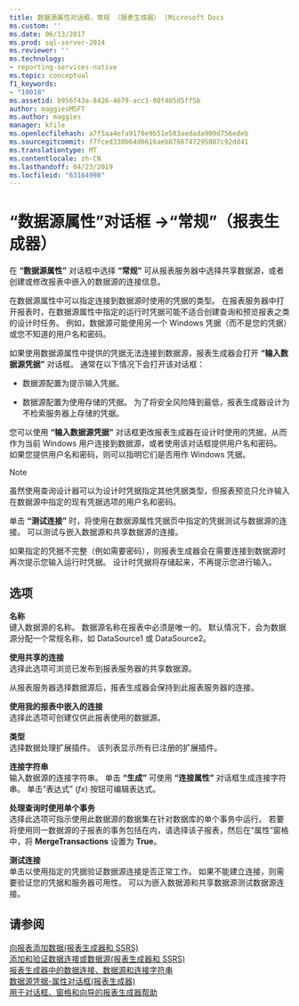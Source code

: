 ```yaml
---
title: 数据源属性对话框，常规 （报表生成器） |Microsoft Docs
ms.custom: ''
ms.date: 06/13/2017
ms.prod: sql-server-2014
ms.reviewer: ''
ms.technology:
- reporting-services-native
ms.topic: conceptual
f1_keywords:
- "10018"
ms.assetid: b956f43a-8426-4679-acc1-00f405d5ff5b
author: maggiesMSFT
ms.author: maggies
manager: kfile
ms.openlocfilehash: a7f5aa4efa9170e9b51e583aedada909d756edeb
ms.sourcegitcommit: f7fced330b64d6616aeb8766747295807c92dd41
ms.translationtype: MT
ms.contentlocale: zh-CN
ms.lasthandoff: 04/23/2019
ms.locfileid: "63164998"
---
```

# <a name="data-source-properties-dialog-box-general-report-builder"></a>“数据源属性”对话框 -&gt;“常规”（报表生成器）
  在 **“数据源属性”** 对话框中选择 **“常规”** 可从报表服务器中选择共享数据源，或者创建或修改报表中嵌入的数据源的连接信息。  
  
 在数据源属性中可以指定连接到数据源时使用的凭据的类型。 在报表服务器中打开报表时，在数据源属性中指定的运行时凭据可能不适合创建查询和预览报表之类的设计时任务。 例如，数据源可能使用另一个 Windows 凭据（而不是您的凭据）或您不知道的用户名和密码。  
  
 如果使用数据源属性中提供的凭据无法连接到数据源，报表生成器会打开 **“输入数据源凭据”** 对话框。 通常在以下情况下会打开该对话框：  
  
-   数据源配置为提示输入凭据。  
  
-   数据源配置为使用存储的凭据。  为了将安全风险降到最低，报表生成器设计为不检索服务器上存储的凭据。  
  
 您可以使用 **“输入数据源凭据”** 对话框更改报表生成器在设计时使用的凭据，从而作为当前 Windows 用户连接到数据源，或者使用该对话框提供用户名和密码。 如果您提供用户名和密码，则可以指明它们是否用作 Windows 凭据。  
  
> [!NOTE]  
>  虽然使用查询设计器可以为设计时凭据指定其他凭据类型，但报表预览只允许输入在数据源中指定的现有凭据选项的用户名和密码。  
  
 单击 **“测试连接”** 时，将使用在数据源属性凭据页中指定的凭据测试与数据源的连接。 可以测试与嵌入数据源和共享数据源的连接。  
  
 如果指定的凭据不完整（例如需要密码），则报表生成器会在需要连接到数据源时再次提示您输入运行时凭据。 设计时凭据将存储起来，不再提示您进行输入。  
  
## <a name="options"></a>选项  
 **名称**  
 键入数据源的名称。 数据源名称在报表中必须是唯一的。 默认情况下，会为数据源分配一个常规名称，如 DataSource1 或 DataSource2。  
  
 **使用共享的连接**  
 选择此选项可浏览已发布到报表服务器的共享数据源。  
  
 从报表服务器选择数据源后，报表生成器会保持到此报表服务器的连接。  
  
 **使用我的报表中嵌入的连接**  
 选择此选项可创建仅供此报表使用的数据源。  
  
 **类型**  
 选择数据处理扩展插件。 该列表显示所有已注册的扩展插件。  
  
 **连接字符串**  
 输入数据源的连接字符串。 单击 **“生成”** 可使用 **“连接属性”** 对话框生成连接字符串。 单击“表达式” (*fx*) 按钮可编辑表达式。  
  
 **处理查询时使用单个事务**  
 选择此选项可指示使用此数据源的数据集在针对数据库的单个事务中运行。 若要将使用同一数据源的子报表的事务包括在内，请选择该子报表，然后在“属性”窗格中，将 **MergeTransactions** 设置为 **True**。  
  
 **测试连接**  
 单击以使用指定的凭据验证数据源连接是否正常工作。 如果不能建立连接，则需要验证您的凭据和服务器可用性。 可以为嵌入数据源和共享数据源测试数据源连接。  
  
## <a name="see-also"></a>请参阅  
 [向报表添加数据&#40;报表生成器和 SSRS&#41;](report-data/report-datasets-ssrs.md)   
 [添加和验证数据连接或数据源&#40;报表生成器和 SSRS&#41;](report-data/add-and-verify-a-data-connection-report-builder-and-ssrs.md)   
 [报表生成器中的数据连接、数据源和连接字符串](../../2014/reporting-services/data-connections-data-sources-and-connection-strings-in-report-builder.md)   
 [数据源凭据-属性对话框&#40;报表生成器&#41;](../../2014/reporting-services/data-source-properties-dialog-box-credentials-report-builder.md)   
 [用于对话框、窗格和向导的报表生成器帮助](../../2014/reporting-services/report-builder-help-for-dialog-boxes-panes-and-wizards.md)  
  
  
